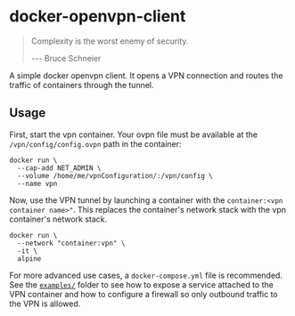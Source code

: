docker-openvpn-client
=====================

> Complexity is the worst enemy of security.
>
> --- Bruce Schneier

A simple docker openvpn client. It opens a VPN connection and routes the traffic
of containers through the tunnel.

Usage
-----

First, start the vpn container. Your ovpn file must be available at the
`/vpn/config/config.ovpn` path in the container:

    docker run \
      --cap-add NET_ADMIN \
      --volume /home/me/vpnConfiguration/:/vpn/config \
      --name vpn

Now, use the VPN tunnel by launching a container with the `container:<vpn
container name>"`. This replaces the container's network stack with the vpn
container's network stack.

    docker run \
      --network "container:vpn" \
      -it \
      alpine

For more advanced use cases, a `docker-compose.yml` file is recommended. See the
[`examples/`][examples] folder to see how to expose a service attached to the
VPN container and how to configure a firewall so only outbound traffic to the
VPN is allowed.

[examples]: ./examples
[docker-hub]: https://cloud.docker.com/repository/docker/dheaps/openvpn-client/

